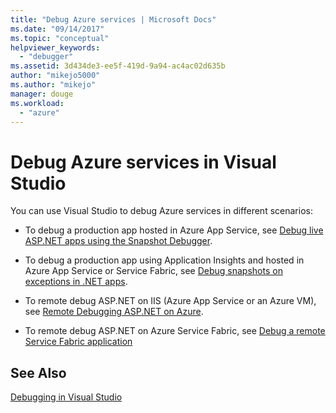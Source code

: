 ```yaml
---
title: "Debug Azure services | Microsoft Docs"
ms.date: "09/14/2017"
ms.topic: "conceptual"
helpviewer_keywords: 
  - "debugger"
ms.assetid: 3d434de3-ee5f-419d-9a94-ac4ac02d635b
author: "mikejo5000"
ms.author: "mikejo"
manager: douge
ms.workload: 
  - "azure"
---
```

# Debug Azure services in Visual Studio

You can use Visual Studio to debug Azure services in different scenarios:

- To debug a production app hosted in Azure App Service, see [Debug live ASP.NET apps using the Snapshot Debugger](../debugger/debug-live-azure-applications.md).

- To debug a production app using Application Insights and hosted in Azure App Service or Service Fabric, see [Debug snapshots on exceptions in .NET apps](/azure/application-insights/app-insights-snapshot-debugger).

- To remote debug ASP.NET on IIS (Azure App Service or an Azure VM), see [Remote Debugging ASP.NET on Azure](remote-debugging-azure.md).

- To remote debug ASP.NET on Azure Service Fabric, see [Debug a remote Service Fabric application](/azure/service-fabric/service-fabric-debugging-your-application#debug-a-remote-service-fabric-application)

## See Also  
 [Debugging in Visual Studio](../debugger/index.md)
